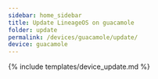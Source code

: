 ```yaml
---
sidebar: home_sidebar
title: Update LineageOS on guacamole
folder: update
permalink: /devices/guacamole/update/
device: guacamole
---
```

{% include templates/device_update.md %}

